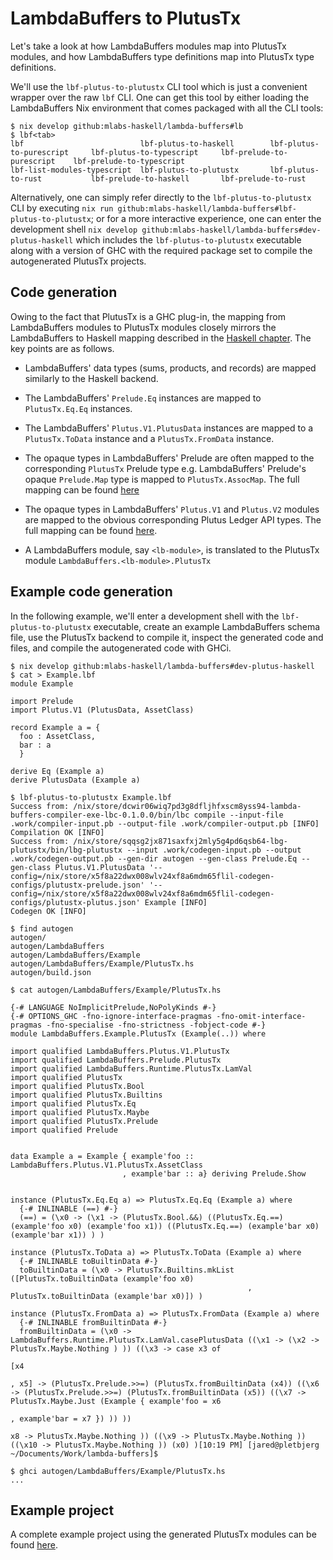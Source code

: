 # LambdaBuffers to PlutusTx

Let's take a look at how LambdaBuffers modules map into PlutusTx modules, and how LambdaBuffers type definitions map into PlutusTx type definitions.

We'll use the `lbf-plutus-to-plutustx` CLI tool which is just a convenient wrapper over the raw `lbf` CLI. One can get this tool by either loading the LambdaBuffers Nix environment that comes packaged with all the CLI tools:

```shell
$ nix develop github:mlabs-haskell/lambda-buffers#lb
$ lbf<tab>
lbf                          lbf-plutus-to-haskell        lbf-plutus-to-purescript     lbf-plutus-to-typescript     lbf-prelude-to-purescript    lbf-prelude-to-typescript
lbf-list-modules-typescript  lbf-plutus-to-plutustx       lbf-plutus-to-rust           lbf-prelude-to-haskell       lbf-prelude-to-rust
```

Alternatively, one can simply refer directly to the `lbf-plutus-to-plutustx` CLI by executing `nix run github:mlabs-haskell/lambda-buffers#lbf-plutus-to-plutustx`; or for a more interactive experience, one can enter the development shell `nix develop github:mlabs-haskell/lambda-buffers#dev-plutus-haskell` which includes the `lbf-plutus-to-plutustx` executable along with a version of GHC with the required package set to compile the autogenerated PlutusTx projects.

## Code generation

Owing to the fact that PlutusTx is a GHC plug-in, the mapping from LambdaBuffers modules to PlutusTx modules closely mirrors the LambdaBuffers to Haskell mapping described in the [Haskell chapter](./haskell.md).
The key points are as follows.

- LambdaBuffers' data types (sums, products, and records) are mapped similarly to the Haskell backend.

- The LambdaBuffers' `Prelude.Eq` instances are mapped to `PlutusTx.Eq.Eq` instances.

- The LambdaBuffers' `Plutus.V1.PlutusData` instances are mapped to a `PlutusTx.ToData` instance and a `PlutusTx.FromData` instance.

- The opaque types in LambdaBuffers' Prelude are often mapped to the corresponding `PlutusTx` Prelude type e.g. LambdaBuffers' Prelude's opaque `Prelude.Map` type is mapped to `PlutusTx.AssocMap`. The full mapping can be found [here](https://github.com/mlabs-haskell/lambda-buffers/blob/main/lambda-buffers-codegen/data/plutustx-prelude.json)

- The opaque types in LambdaBuffers' `Plutus.V1` and `Plutus.V2` modules are mapped to the obvious corresponding Plutus Ledger API types. The full mapping can be found [here](https://github.com/mlabs-haskell/lambda-buffers/blob/main/lambda-buffers-codegen/data/plutustx-plutus.json).

- A LambdaBuffers module, say `<lb-module>`, is translated to the PlutusTx module `LambdaBuffers.<lb-module>.PlutusTx`

## Example code generation

In the following example, we'll enter a development shell with the `lbf-plutus-to-plutustx` executable, create an example LambdaBuffers schema file, use the PlutusTx backend to compile it, inspect the generated code and files, and compile the autogenerated code with GHCi.

```shell
$ nix develop github:mlabs-haskell/lambda-buffers#dev-plutus-haskell
$ cat > Example.lbf
module Example

import Prelude
import Plutus.V1 (PlutusData, AssetClass)

record Example a = {
  foo : AssetClass,
  bar : a
  }

derive Eq (Example a)
derive PlutusData (Example a)

$ lbf-plutus-to-plutustx Example.lbf
Success from: /nix/store/dcwir06wiq7pd3g8dfljhfxscm8yss94-lambda-buffers-compiler-exe-lbc-0.1.0.0/bin/lbc compile --input-file .work/compiler-input.pb --output-file .work/compiler-output.pb [INFO]
Compilation OK [INFO]
Success from: /nix/store/sqqsg2jx871saxfxj2mly5g4pd6qsb64-lbg-plutustx/bin/lbg-plutustx --input .work/codegen-input.pb --output .work/codegen-output.pb --gen-dir autogen --gen-class Prelude.Eq --gen-class Plutus.V1.PlutusData '--config=/nix/store/x5f8a22dwx008wlv24xf8a6mdm65flil-codegen-configs/plutustx-prelude.json' '--config=/nix/store/x5f8a22dwx008wlv24xf8a6mdm65flil-codegen-configs/plutustx-plutus.json' Example [INFO]
Codegen OK [INFO]

$ find autogen
autogen/
autogen/LambdaBuffers
autogen/LambdaBuffers/Example
autogen/LambdaBuffers/Example/PlutusTx.hs
autogen/build.json

$ cat autogen/LambdaBuffers/Example/PlutusTx.hs

{-# LANGUAGE NoImplicitPrelude,NoPolyKinds #-}
{-# OPTIONS_GHC -fno-ignore-interface-pragmas -fno-omit-interface-pragmas -fno-specialise -fno-strictness -fobject-code #-}
module LambdaBuffers.Example.PlutusTx (Example(..)) where

import qualified LambdaBuffers.Plutus.V1.PlutusTx
import qualified LambdaBuffers.Prelude.PlutusTx
import qualified LambdaBuffers.Runtime.PlutusTx.LamVal
import qualified PlutusTx
import qualified PlutusTx.Bool
import qualified PlutusTx.Builtins
import qualified PlutusTx.Eq
import qualified PlutusTx.Maybe
import qualified PlutusTx.Prelude
import qualified Prelude


data Example a = Example { example'foo :: LambdaBuffers.Plutus.V1.PlutusTx.AssetClass
                         , example'bar :: a} deriving Prelude.Show


instance (PlutusTx.Eq.Eq a) => PlutusTx.Eq.Eq (Example a) where
  {-# INLINABLE (==) #-}
  (==) = (\x0 -> (\x1 -> (PlutusTx.Bool.&&) ((PlutusTx.Eq.==) (example'foo x0) (example'foo x1)) ((PlutusTx.Eq.==) (example'bar x0) (example'bar x1)) ) )

instance (PlutusTx.ToData a) => PlutusTx.ToData (Example a) where
  {-# INLINABLE toBuiltinData #-}
  toBuiltinData = (\x0 -> PlutusTx.Builtins.mkList ([PlutusTx.toBuiltinData (example'foo x0)
                                                     , PlutusTx.toBuiltinData (example'bar x0)]) )

instance (PlutusTx.FromData a) => PlutusTx.FromData (Example a) where
  {-# INLINABLE fromBuiltinData #-}
  fromBuiltinData = (\x0 -> LambdaBuffers.Runtime.PlutusTx.LamVal.casePlutusData ((\x1 -> (\x2 -> PlutusTx.Maybe.Nothing ) )) ((\x3 -> case x3 of
                                                                                                                                         [x4
                                                                                                                                          , x5] -> (PlutusTx.Prelude.>>=) (PlutusTx.fromBuiltinData (x4)) ((\x6 -> (PlutusTx.Prelude.>>=) (PlutusTx.fromBuiltinData (x5)) ((\x7 -> PlutusTx.Maybe.Just (Example { example'foo = x6
                                                                                                                                                                                                                                                                                                                , example'bar = x7 }) )) ))
                                                                                                                                         x8 -> PlutusTx.Maybe.Nothing )) ((\x9 -> PlutusTx.Maybe.Nothing )) ((\x10 -> PlutusTx.Maybe.Nothing )) (x0) )[10:19 PM] [jared@pletbjerg ~/Documents/Work/lambda-buffers]$

$ ghci autogen/LambdaBuffers/Example/PlutusTx.hs
...
```
  
## Example project

A complete example project using the generated PlutusTx modules can be found [here](https://github.com/mlabs-haskell/lambda-buffers/tree/main/docs/plutustx).
